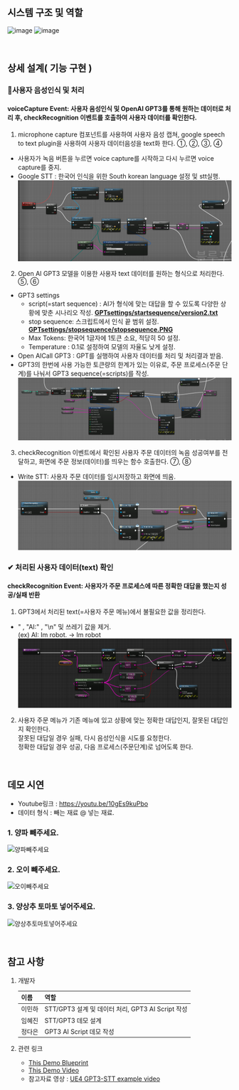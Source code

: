 ## 시스템 구조 및 역할
![image](https://user-images.githubusercontent.com/57169754/222955397-ab6ad589-d5be-418e-beef-b113eda9d4ef.png)
![image](https://user-images.githubusercontent.com/57169754/222482578-c6782dc3-95c1-42c2-a282-39eb1b6f3a82.png)

<br>

## 상세 설계( 기능 구현 )
### 🎤사용자 음성인식 및 처리
#### voiceCapture Event: 사용자 음성인식 및 OpenAI GPT3를 통해 원하는 데이터로 처리 후, checkRecognition 이벤트를 호출하여 사용자 데이터를 확인한다.
1. microphone capture 컴포넌트를 사용하여 사용자 음성 캡쳐, google speech to text plugin을 사용하여 사용자 데이터음성을 text화 한다. ①, ②, ③, ④
- 사용자가 녹음 버튼을 누르면 voice capture를 시작하고 다시 누르면 voice capture를 중지. <br> 
- Google STT : 한국어 인식을 위한 South korean language 설정 및 stt실행. <br>
![voiceCapture_level](./images/voicecapture_capture.PNG)

2. Open AI GPT3 모델을 이용한 사용자 text 데이터를 원하는 형식으로 처리한다. ⑤, ⑥ 
- GPT3 settings
    - script(=start sequence) : AI가 형식에 맞는 대답을 할 수 있도록 다양한 상황에 맞춘 시나리오 작성. <strong> [GPTsettings/startsequence/version2.txt](https://github.com/dahasoim/GPT3-OpenAI-UE4/blob/main/GPT3settings/startsequence/version%202.txt)</strong> <br>
    - stop sequence: 스크립트에서 인식 끝 범위 설정. <strong> [GPTsettings/stopsequence/stopsequence.PNG](https://github.com/dahasoim/GPT3-OpenAI-UE4/tree/main/GPT3settings/stopsequence)</strong> <br> 
    - Max Tokens: 한국어 1글자에 1토큰 소요, 적당히 50 설정. <br>
    - Temperature : 0.1로 설정하여 모델의 자율도 낮게 설정. <br>
- Open AICall GPT3 : GPT를 실행하여 사용자 데이터를 처리 및 처리결과 받음. <br>
- GPT3의 한번에 사용 가능한 토큰량의 한계가 있는 이유로, 주문 프로세스(주문 단계)를 나눠서 GPT3 sequence(=scripts)를 작성.
![voiceCapture_level](./images/voicecapture_level.PNG)

3. checkRecognition 이벤트에서 확인된 사용자 주문 데이터의 녹음 성공여부를 전달하고, 화면에 주문 정보(데이터)를 띄우는 함수 호출한다. ⑦, ⑧
- Write STT: 사용자 주문 데이터를 임시저장하고 화면에 띄움.
![voicecapture_wirteSTT](./images/voicecapture_wirteSTT.PNG)
### ✔ 처리된 사용자 데이터(text) 확인
#### checkRecognition Event: 사용자가 주문 프로세스에 따른 정확한 대답을 했는지 성공/실패 반환
1. GPT3에서 처리된 text(=사용자 주문 메뉴)에서 불필요한 값을 정리한다. <br>
- " , "AI:" , "\n" 및 쓰레기 값을 제거.<br>
(ex) AI: Im robot. -> Im robot
![1번 처리 블루프린트](./images/checkrecognition.PNG)

2. 사용자 주문 메뉴가 기존 메뉴에 있고 상황에 맞는 정확한 대답인지, 잘못된 대답인지 확인한다. 
  <br> 잘못된 대답일 경우 실패, 다시 음성인식을 시도를 요청한다. <br> 정확한 대답일 경우 성공, 다음 프로세스(주문단계)로 넘어도록 한다.

<br>

## 데모 시연
 - Youtube링크 : https://youtu.be/10gEs9kuPbo
 - 데이터 형식 : 빼는 재료 @ 넣는 재료.
 
### 1. 양파 빼주세요.
 ![양파빼주세요](https://user-images.githubusercontent.com/57169754/222956677-dfedf04a-f622-4340-aedd-d6c3ffbffc52.gif)

### 2. 오이 빼주세요.
![오이빼주세요](https://user-images.githubusercontent.com/57169754/222956854-9987c46e-fbbf-4653-8e43-18eb43062043.gif)

### 3. 양상추 토마토 넣어주세요.
![양상추토마토넣어주세요](https://user-images.githubusercontent.com/57169754/222956863-56423a19-3e46-4434-9c63-59bd2b37601d.gif)


<br>

## 참고 사항
1. 개발자

    |이름|역할|
    |------|---|
    |이민하| STT/GPT3 설계 및 데이터 처리, GPT3 AI Script 작성|
    |임혜진| STT/GPT3 데모 설계|
    |정다은| GPT3 AI Script 데모 작성|

2. 관련 링크
      * [This Demo Blueprint](https://blueprintue.com/blueprint/9pmr_3bp/)
      * [This Demo Video](https://youtu.be/10gEs9kuPbo)
      * 참고자료 영상 : [UE4 GPT3-STT example video](https://www.youtube.com/watch?v=wtv_043sIrg&t=2s)
